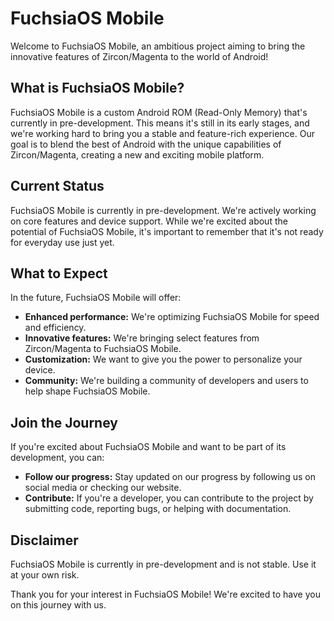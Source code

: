 # FuchsiaOS Mobile

Welcome to FuchsiaOS Mobile, an ambitious project aiming to bring the innovative features of Zircon/Magenta to the world of Android!

## What is FuchsiaOS Mobile?

FuchsiaOS Mobile is a custom Android ROM (Read-Only Memory) that's currently in pre-development. This means it's still in its early stages, and we're working hard to bring you a stable and feature-rich experience. Our goal is to blend the best of Android with the unique capabilities of Zircon/Magenta, creating a new and exciting mobile platform.

## Current Status

FuchsiaOS Mobile is currently in pre-development. We're actively working on core features and device support. While we're excited about the potential of FuchsiaOS Mobile, it's important to remember that it's not ready for everyday use just yet.

## What to Expect

In the future, FuchsiaOS Mobile will offer:

* **Enhanced performance:** We're optimizing FuchsiaOS Mobile for speed and efficiency.
* **Innovative features:** We're bringing select features from Zircon/Magenta to FuchsiaOS Mobile.
* **Customization:** We want to give you the power to personalize your device.
* **Community:** We're building a community of developers and users to help shape FuchsiaOS Mobile.

## Join the Journey

If you're excited about FuchsiaOS Mobile and want to be part of its development, you can:

* **Follow our progress:** Stay updated on our progress by following us on social media or checking our website.
* **Contribute:** If you're a developer, you can contribute to the project by submitting code, reporting bugs, or helping with documentation.

## Disclaimer

FuchsiaOS Mobile is currently in pre-development and is not stable. Use it at your own risk.

Thank you for your interest in FuchsiaOS Mobile! We're excited to have you on this journey with us.
